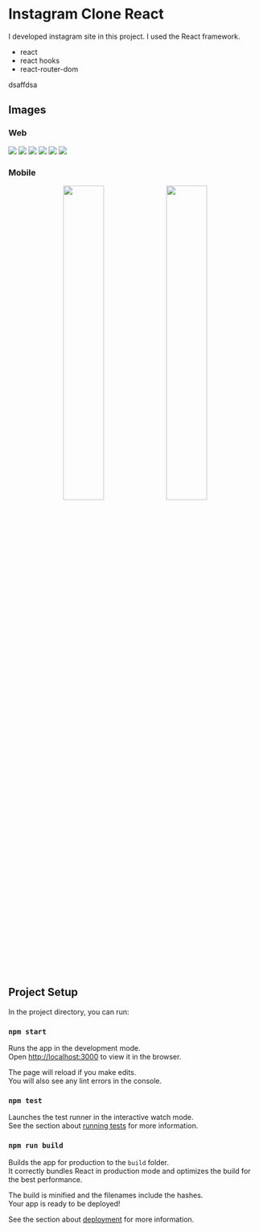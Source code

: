 # Instagram Clone React


I developed instagram site in this project. I used the React framework.

- react
- react hooks
- react-router-dom

dsaffdsa

## Images

### Web

<img src="https://github.com/mucahit-sahin/instagram-clone-react/blob/master/img/Screenshot_2.png"/>
<img src="https://github.com/mucahit-sahin/instagram-clone-react/blob/master/img/Screenshot_3.png"/>
<img src="https://github.com/mucahit-sahin/instagram-clone-react/blob/master/img/Screenshot_4.png"/>
<img src="https://github.com/mucahit-sahin/instagram-clone-react/blob/master/img/Screenshot_5.png"/>
<img src="https://github.com/mucahit-sahin/instagram-clone-react/blob/master/img/Screenshot_6.png"/>
<img src="https://github.com/mucahit-sahin/instagram-clone-react/blob/master/img/Screenshot_1.png"/>

### Mobile

<p align="center">
    <img src="https://github.com/mucahit-sahin/instagram-clone-react/blob/master/img/Screenshot_7.png" width="40%"/>
    <img src="https://github.com/mucahit-sahin/instagram-clone-react/blob/master/img/Screenshot_8.png" width="40%"/>
</p>

## Project Setup

In the project directory, you can run:

### `npm start`

Runs the app in the development mode.\
Open [http://localhost:3000](http://localhost:3000) to view it in the browser.

The page will reload if you make edits.\
You will also see any lint errors in the console.

### `npm test`

Launches the test runner in the interactive watch mode.\
See the section about [running tests](https://facebook.github.io/create-react-app/docs/running-tests) for more information.

### `npm run build`

Builds the app for production to the `build` folder.\
It correctly bundles React in production mode and optimizes the build for the best performance.

The build is minified and the filenames include the hashes.\
Your app is ready to be deployed!

See the section about [deployment](https://facebook.github.io/create-react-app/docs/deployment) for more information.

